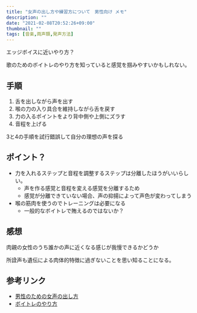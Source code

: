 ```yaml
---
title: "女声の出し方や練習方について　男性向け メモ"
description: ""
date: "2021-02-08T20:52:26+09:00"
thumbnail: ""
tags: [音楽,両声類,発声方法]
---
```


エッジボイスに近いやり方？

歌のためのボイトレのやり方を知っていると感覚を掴みやすいかもしれない。
## 手順
1. 舌を出しながら声を出す
1. 喉の力の入り具合を維持しながら舌を戻す
1. 力の入るポイントをより背中側や上側にズラす
1. 音程を上げる

3と4の手順を試行錯誤して自分の理想の声を探る



## ポイント？
- 力を入れるステップと音程を調整するステップは分離したほうがいいらしい。
    - 声を作る感覚と音程を変える感覚を分離するため
    - 感覚が分離できていない場合、声の抑揚によって声色が変わってしまう
- 喉の筋肉を使うのでトレーニングは必要になる
    - 一般的なボイトレで賄えるのではないか？

## 感想
肉親の女性のうち誰かの声に近くなる感じが我慢できるかどうか

所詮声も遺伝による肉体的特徴に過ぎないことを思い知ることになる。

## 参考リンク
- [男性のための女声の出し方](https://youtu.be/JFnjOgOU4lU)
- [ボイトレのやり方](https://youtu.be/60mE9g2NlQQ)
